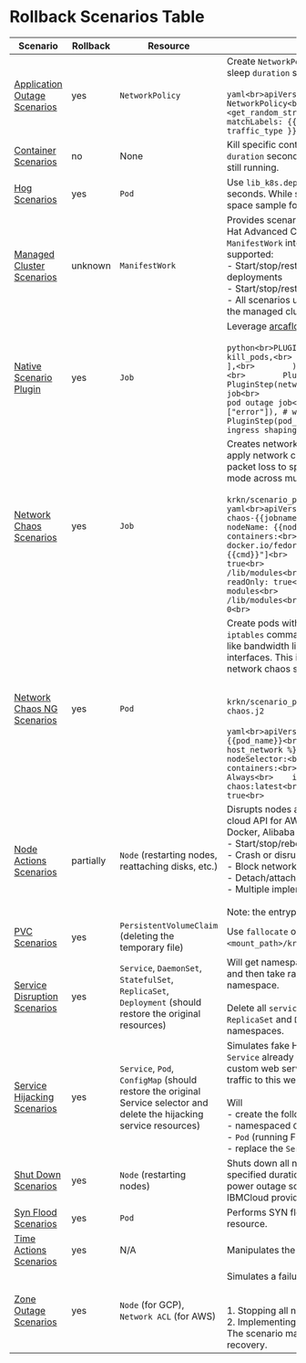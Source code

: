 # Rollback Scenarios Table

| Scenario | Rollback | Resource | Description | Module |
|----------|----------|----------|-------------|--------|
| [Application Outage Scenarios](ROLLBACK_SCENARIOS.md#application-outage-scenarios) | yes | `NetworkPolicy` | Create `NetworkPolicy` to block all traffic to the application pods, then sleep `duration` seconds, and finally delete the `NetworkPolicy`.<br><br>```yaml<br>apiVersion: networking.k8s.io/v1<br>kind: NetworkPolicy<br>metadata:<br>    name: krkn-deny-<get_random_string(5)><br>spec:<br>    podSelector:<br>    matchLabels: {{ pod_selector }}<br>    policyTypes: {{ traffic_type }}<br>``` | [application_outage_scenario_plugin.py](krkn/scenario_plugins/application_outage/application_outage_scenario_plugin.py) |
| [Container Scenarios](ROLLBACK_SCENARIOS.md#container-scenarios) | no | None | Kill specific containers (can be multiple) in the pod, then sleep `duration` seconds, and will retry on killing the containers if they are still running. | [container_scenario_plugin.py](krkn/scenario_plugins/container/container_scenario_plugin.py) |
| [Hog Scenarios](ROLLBACK_SCENARIOS.md#hog-scenarios) | yes | `Pod` | Use `lib_k8s.deploy_hog` to deploy hog pods, and then sleep `duration` seconds. While sleeping, will also collects the CPU, Memory, Disk space sample for the nodes. | [hogs_scenario_plugin.py](krkn/scenario_plugins/hogs/hogs_scenario_plugin.py) |
| [Managed Cluster Scenarios](ROLLBACK_SCENARIOS.md#managed-cluster-scenarios) | unknown | `ManifestWork` | Provides scenarios to test Open Cluster Management (OCM) or Red Hat Advanced Cluster Management by injecting faults with `ManifestWork` into ManagedClusters. The following actions are supported:<br>- Start/stop/restart ManagedCluster instances by scaling deployments<br>- Start/stop/restart the klusterlet agents<br>- All scenarios use ManifestWork resources to execute commands on the managed clusters | [managed_cluster_scenario_plugin.py](krkn/scenario_plugins/managed_cluster/managed_cluster_scenario_plugin.py) |
| [Native Scenario Plugin](ROLLBACK_SCENARIOS.md#native-scenario-plugin) | yes | `Job` | Leverage [arcaflow_plugin_sdk](https://github.com/arcalot/arcaflow-plugin-sdk-python/tree/main?tab=readme-ov-file) to execute the following steps:<br><br>```python<br>PLUGINS = Plugins(<br>    [<br>        PluginStep(<br>            kill_pods,<br>            [<br>                "error",<br>            ],<br>        ),<br>        PluginStep(wait_for_pods, ["error"]),<br>        PluginStep(run_python_file, ["error"]),<br>        PluginStep(network_chaos, ["error"]), # will create network chaos job<br>        PluginStep(pod_outage, ["error"]), # will create pod outage job<br>        PluginStep(pod_egress_shaping, ["error"]), # will create pod egress shaping job<br>        PluginStep(pod_ingress_shaping, ["error"]), # will create pod ingress shaping job<br>    ]<br>)<br>``` | [native_scenario_plugin.py](krkn/scenario_plugins/native/native_scenario_plugin.py) |
| [Network Chaos Scenarios](ROLLBACK_SCENARIOS.md#network-chaos-scenarios) | yes | `Job` | Creates network disruption on specified nodes by deploying `job` that apply network chaos conditions like bandwidth limitations, latency, or packet loss to specific network interfaces. Can run in serial or parallel mode across multiple nodes.<br><br>`krkn/scenario_plugins/network_chaos/job.j2`  <br>```yaml<br>apiVersion: batch/v1<br>kind: Job<br>metadata:<br>  name: chaos-{{jobname}}<br>spec:<br>  template:<br>    spec:<br>      nodeName: {{nodename}}<br>      hostNetwork: true<br>      containers:<br>      - name: networkchaos<br>        image: docker.io/fedora/tools<br>        command: ["/bin/sh",  "-c", "{{cmd}}"]<br>        securityContext:<br>          privileged: true<br>        volumeMounts:<br>          - mountPath: /lib/modules<br>            name: lib-modules<br>            readOnly: true<br>      volumes:<br>        - name: lib-modules<br>          hostPath:<br>            path: /lib/modules<br>      restartPolicy: Never<br>  backoffLimit: 0<br>``` | [network_chaos_scenario_plugin.py](krkn/scenario_plugins/network_chaos/network_chaos_scenario_plugin.py) |
| [Network Chaos NG Scenarios](ROLLBACK_SCENARIOS.md#network-chaos-ng-scenarios) | yes | `Pod` | Create pods with `templates/network-chaos.j2` template and run `iptables` commands inside them to apply network chaos conditions like bandwidth limitations, latency, or packet loss to specific network interfaces. This is a more advanced and flexible version of the original network chaos scenario.<br><br><br>`krkn/scenario_plugins/network_chaos_ng/modules/templates/network-chaos.j2`  <br><br>```yaml<br>apiVersion: v1<br>kind: Pod<br>metadata:<br>  name: {{pod_name}}<br>  namespace: {{namespace}}<br>spec:<br>  {% if host_network %}<br>  hostNetwork: true<br>  {%endif%}<br>  nodeSelector:<br>    kubernetes.io/hostname: {{target}}<br>  containers:<br>  - name: fedora<br>    imagePullPolicy: Always<br>    image: quay.io/krkn-chaos/krkn-network-chaos:latest<br>    securityContext:<br>      privileged: true<br>``` | [network_chaos_ng_scenario_plugin.py](krkn/scenario_plugins/network_chaos_ng/network_chaos_ng_scenario_plugin.py) |
| [Node Actions Scenarios](ROLLBACK_SCENARIOS.md#node-actions-scenarios) | partially | `Node` (restarting nodes, reattaching disks, etc.) | Disrupts nodes as part of the cluster infrastructure by talking to the cloud API for AWS, Azure, GCP, OpenStack, Baremetal, VMware, Docker, Alibaba and IBMCloud. Various actions include:<br>- Start/stop/reboot/terminate nodes<br>- Crash or disrupt node services like kubelet<br>- Block network access<br>- Detach/attach storage<br>- Multiple implementations for different cloud providers<br><br>Note: the entrypoint class is `NodeActionsScenarioPlugin` | [node_actions_scenario_plugin.py](krkn/scenario_plugins/node_actions/node_actions_scenario_plugin.py) |
| [PVC Scenarios](ROLLBACK_SCENARIOS.md#pvc-scenarios) | yes | `PersistentVolumeClaim` (deleting the temporary file) | Use `fallocate` or `dd` to fill up the PVC with `target_fill_percentage` in `<mount_path>/kraken.tmp` temporary file. | [pvc_scenario_plugin.py](krkn/scenario_plugins/pvc/pvc_scenario_plugin.py) |
| [Service Disruption Scenarios](ROLLBACK_SCENARIOS.md#service-disruption-scenarios) | yes | `Service`, `DaemonSet`, `StatefulSet`, `ReplicaSet`, `Deployment` (should restore the original resources) | Will get namespaces with `namespace` or `label_selector` parameters, and then take randomly 1 namespace from them as the target namespace.<br><br>Delete all `service` and `pod` (including `DaemonSet`, `StatefulSet`, `ReplicaSet` and `Deployment` resources) in the cluster for target namespaces. | [service_disruption_scenario_plugin.py](krkn/scenario_plugins/service_disruption/service_disruption_scenario_plugin.py) |
| [Service Hijacking Scenarios](ROLLBACK_SCENARIOS.md#service-hijacking-scenarios) | yes | `Service`, `Pod`, `ConfigMap` (should restore the original Service selector and delete the hijacking service resources) | Simulates fake HTTP responses from a workload targeted by a `Service` already deployed in the cluster. This scenario deploys a custom web service and modifies the target `Service` selector to direct traffic to this web service for a specified duration.<br><br>Will<br>- create the following resources:<br>    - namespaced `ConfigMap`<br>    - `Pod` (running Flask app)<br>- replace the `Service` selector with the hijacking service selector | [service_hijacking_scenario_plugin.py](krkn/scenario_plugins/service_hijacking/service_hijacking_scenario_plugin.py) |
| [Shut Down Scenarios](ROLLBACK_SCENARIOS.md#shut-down-scenarios) | yes | `Node` (restarting nodes) | Shuts down all nodes in a cluster (including master nodes) for a specified duration and then restarts them. This simulates a complete power outage scenario. Supports AWS, Azure, GCP, OpenStack, and IBMCloud providers. | [shut_down_scenario_plugin.py](krkn/scenario_plugins/shut_down/shut_down_scenario_plugin.py) |
| [Syn Flood Scenarios](ROLLBACK_SCENARIOS.md#syn-flood-scenarios) | yes | `Pod` | Performs SYN flood attacks (a form of denial of service) with `pod` resource. | [syn_flood_scenario_plugin.py](krkn/scenario_plugins/syn_flood/syn_flood_scenario_plugin.py) |
| [Time Actions Scenarios](ROLLBACK_SCENARIOS.md#time-actions-scenarios) | yes | N/A | Manipulates the system time on `node` or `pod` resources. | [time_actions_scenario_plugin.py](krkn/scenario_plugins/time_actions/time_actions_scenario_plugin.py) |
| [Zone Outage Scenarios](ROLLBACK_SCENARIOS.md#zone-outage-scenarios) | yes | `Node` (for GCP), `Network ACL` (for AWS) | Simulates a failure in an entire availability zone/region by either:<br><br><br>1. Stopping all nodes in the zone (for GCP)<br>2. Implementing network ACL blocks (for AWS)<br>The scenario maintains the outage for a specified duration before recovery. | [zone_outage_scenario_plugin.py](krkn/scenario_plugins/zone_outage/zone_outage_scenario_plugin.py) |
